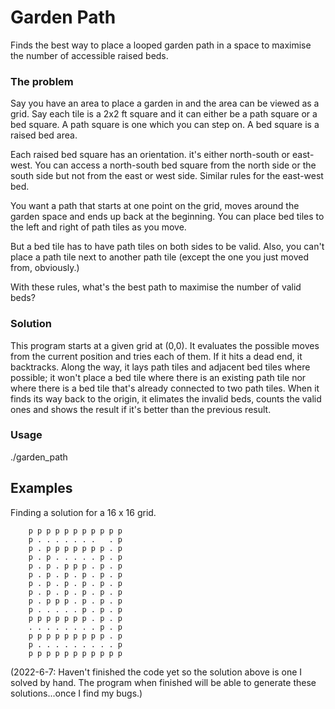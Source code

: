 # Garden Path

Finds the best way to place a looped garden path in a space to maximise the number of accessible raised beds.

### The problem

Say you have an area to place a garden in and the area can be viewed as a grid. Say each tile is a 2x2 ft square and it can either be a path square or a bed square. A path square is one which you can step on. A bed square is a raised bed area.

Each raised bed square has an orientation. it's either north-south or east-west. You can access a north-south bed square from the north side or the south side but not from the east or west side. Similar rules for the east-west bed.

You want a path that starts at one point on the grid, moves around the garden space and ends up back at the beginning. You can place bed tiles to the left and right of path tiles as you move.

But a bed tile has to have path tiles on both sides to be valid. Also, you can't place a path tile next to another path tile (except the one you just moved from, obviously.)

With these rules, what's the best path to maximise the number of valid beds?

### Solution

This program starts at a given grid at (0,0). It evaluates the possible moves from the current position and tries each of them. If it hits a dead end, it backtracks. Along the way, it lays path tiles and adjacent bed tiles where possible; it won't place a bed tile where there is an existing path tile nor where there is a bed tile that's already connected to two path tiles. When it finds its way back to the origin, it elimates the invalid beds, counts the valid ones and shows the result if it's better than the previous result.

### Usage
./garden_path

## Examples

Finding a solution for a 16 x 16 grid.

```
    p p p p p p p p p p p
    p . . . . . . .   . p
    p . p p p p p p p . p
    p . p . . . . . p . p
    p . p . p p p . p . p
    p . p . p . p . p . p
    p . p . p . p . p . p
    p . p . p . p . p . p
    p . p p p . p . p . p
    p . . . . . p . p . p
    p p p p p p p . p . p
    . . . . . . . . p . p
    p p p p p p p p p . p
    p . . . . . . . . . p
    p p p p p p p p p p p
```

(2022-6-7: Haven't finished the code yet so the solution above is one I solved by hand. The program when finished will be able to generate these solutions...once I find my bugs.)

